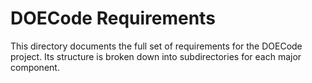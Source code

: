 # DOECode Requirements
This directory documents the full set of requirements for the DOECode project. Its structure is broken down into subdirectories for each major component. 